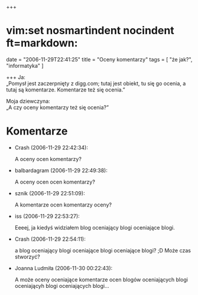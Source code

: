 +++
# vim:set nosmartindent nocindent ft=markdown:
date = "2006-11-29T22:41:25"
title = "Oceny komentarzy"
tags = [ "że jak?", "informatyka" ]

+++
Ja:  
„Pomysł jest zaczerpnięty z digg.com; tutaj jest obiekt, tu się go ocenia, a
tutaj są komentarze. Komentarze też się ocenia.”

Moja dziewczyna:  
„A czy oceny komentarzy też się ocenia?”

# Komentarze

* Crash (2006-11-29 22:42:34): <p>A oceny ocen komentarzy?</p>
* balbardagram (2006-11-29 22:49:38): <p>A oceny ocen ocen komentarzy?</p>
* sznik (2006-11-29 22:51:09): <p>A komentarze ocen komentarzy oceny?</p>
* iss (2006-11-29 22:53:27): <p>Eeeej, ja kiedyś widziałem blog oceniający blogi
  oceniające blogi.</p>
* Crash (2006-11-29 22:54:11): <p>a blog oceniający blogi oceniające blogi
  oceniające blogi? ;D Może czas stworzyć?</p>
* Joanna Ludmiła (2006-11-30 00:22:43): <p>A może oceny oceniające komentarze
  ocen blogów oceniających blogi oceniającyh blogi oceniających blogi&#8230;</p>
